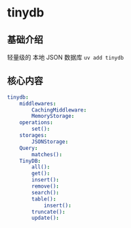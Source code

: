# tinydb



## 基础介绍

轻量级的 本地 JSON 数据库
`uv add tinydb`


## 核心内容
```yaml
tinydb:
    middlewares:
        CachingMiddleware:
        MemoryStorage:
    operations:
        set():
    storages:
        JSONStorage:
    Query:
        matches():
    TinyDB:
        all():
        get():
        insert():
        remove():
        search():
        table():
            insert():
        truncate():
        update():
```
